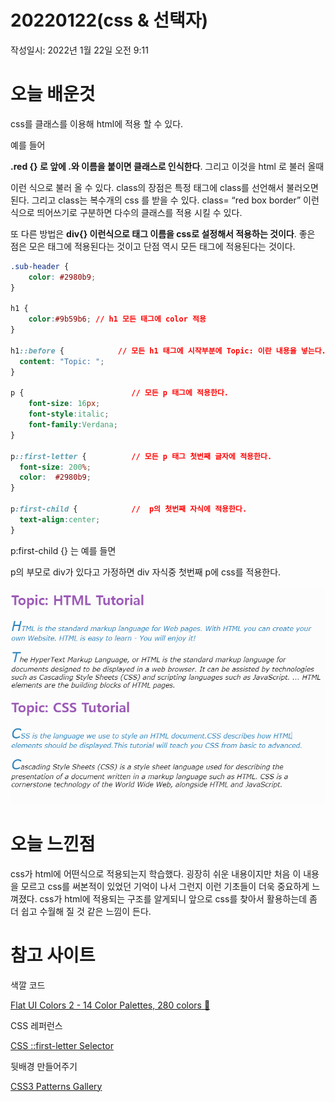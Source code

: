 # 20220122(css & 선택자)

작성일시: 2022년 1월 22일 오전 9:11

# 오늘 배운것

css를 클래스를 이용해 html에 적용 할 수 있다.

예를 들어

**.red {} 로 앞에 .와 이름을 붙이면 클래스로 인식한다**. 그리고 이것을 html 로 불러 올때            <div class=”red”> </div> 이런 식으로 불러 올 수 있다. class의 장점은 특정 태그에 class를 선언해서 불러오면 된다. 그리고 class는 복수개의 css 를 받을 수 있다. class= “red box border” 이런식으로 띄어쓰기로 구분하면 다수의 클래스를 적용 시킬 수 있다.

또 다른 방법은 **div{} 이런식으로 태그 이름을 css로 설정해서 적용하는 것이다**. 좋은 점은 모은 태그에 적용된다는 것이고 단점 역시 모든 태그에 적용된다는 것이다.

```css
.sub-header {
    color: #2980b9; 
}

h1 {
    color:#9b59b6; // h1 모든 태그에 color 적용
}

h1::before {            // 모든 h1 태그에 시작부분에 Topic: 이란 내용을 넣는다.
  content: "Topic: ";  
}

p {                        // 모든 p 태그에 적용한다.
    font-size: 16px;
    font-style:italic;
    font-family:Verdana;
}

p::first-letter {          // 모든 p 태그 첫번째 글자에 적용한다.
  font-size: 200%;
  color:  #2980b9;
}

p:first-child {            //  p의 첫번째 자식에 적용한다. 
  text-align:center;
}
```

p:first-child {} 는 예를 들면

p의 부모로 div가 있다고 가정하면 div 자식중 첫번째 p에 css를 적용한다.

![Untitled](20220122/Untitled.png)

# 오늘 느낀점

css가 html에 어떤식으로 적용되는지 학습했다. 굉장히 쉬운 내용이지만 처음 이 내용을 모르고 css를 써본적이 있었던 기억이 나서 그런지 이런 기초들이 더욱 중요하게 느껴졌다. css가 html에 적용되는 구조를 알게되니 앞으로 css를 찾아서 활용하는데  좀 더 쉽고 수월해 질 것 같은 느낌이 든다.

# 참고 사이트

색깔 코드

[Flat UI Colors 2 - 14 Color Palettes, 280 colors 🎨](https://flatuicolors.com/palette/defo)

CSS 레퍼런스

[CSS ::first-letter Selector](https://www.w3schools.com/cssref/sel_firstletter.asp)

뒷배경 만들어주기

[CSS3 Patterns Gallery](http://projects.verou.me/css3patterns/)